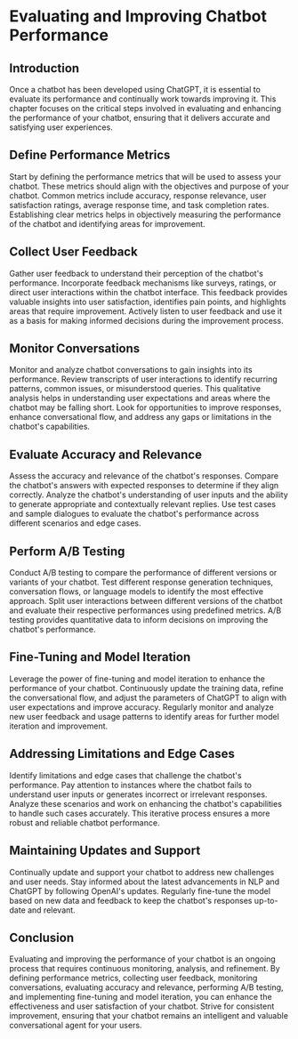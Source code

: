 # Evaluating and Improving Chatbot Performance

## Introduction

Once a chatbot has been developed using ChatGPT, it is essential to evaluate its performance and continually work towards improving it. This chapter focuses on the critical steps involved in evaluating and enhancing the performance of your chatbot, ensuring that it delivers accurate and satisfying user experiences.

## Define Performance Metrics

Start by defining the performance metrics that will be used to assess your chatbot. These metrics should align with the objectives and purpose of your chatbot. Common metrics include accuracy, response relevance, user satisfaction ratings, average response time, and task completion rates. Establishing clear metrics helps in objectively measuring the performance of the chatbot and identifying areas for improvement.

## Collect User Feedback

Gather user feedback to understand their perception of the chatbot's performance. Incorporate feedback mechanisms like surveys, ratings, or direct user interactions within the chatbot interface. This feedback provides valuable insights into user satisfaction, identifies pain points, and highlights areas that require improvement. Actively listen to user feedback and use it as a basis for making informed decisions during the improvement process.

## Monitor Conversations

Monitor and analyze chatbot conversations to gain insights into its performance. Review transcripts of user interactions to identify recurring patterns, common issues, or misunderstood queries. This qualitative analysis helps in understanding user expectations and areas where the chatbot may be falling short. Look for opportunities to improve responses, enhance conversational flow, and address any gaps or limitations in the chatbot's capabilities.

## Evaluate Accuracy and Relevance

Assess the accuracy and relevance of the chatbot's responses. Compare the chatbot's answers with expected responses to determine if they align correctly. Analyze the chatbot's understanding of user inputs and the ability to generate appropriate and contextually relevant replies. Use test cases and sample dialogues to evaluate the chatbot's performance across different scenarios and edge cases.

## Perform A/B Testing

Conduct A/B testing to compare the performance of different versions or variants of your chatbot. Test different response generation techniques, conversation flows, or language models to identify the most effective approach. Split user interactions between different versions of the chatbot and evaluate their respective performances using predefined metrics. A/B testing provides quantitative data to inform decisions on improving the chatbot's performance.

## Fine-Tuning and Model Iteration

Leverage the power of fine-tuning and model iteration to enhance the performance of your chatbot. Continuously update the training data, refine the conversational flow, and adjust the parameters of ChatGPT to align with user expectations and improve accuracy. Regularly monitor and analyze new user feedback and usage patterns to identify areas for further model iteration and improvement.

## Addressing Limitations and Edge Cases

Identify limitations and edge cases that challenge the chatbot's performance. Pay attention to instances where the chatbot fails to understand user inputs or generates incorrect or irrelevant responses. Analyze these scenarios and work on enhancing the chatbot's capabilities to handle such cases accurately. This iterative process ensures a more robust and reliable chatbot performance.

## Maintaining Updates and Support

Continually update and support your chatbot to address new challenges and user needs. Stay informed about the latest advancements in NLP and ChatGPT by following OpenAI's updates. Regularly fine-tune the model based on new data and feedback to keep the chatbot's responses up-to-date and relevant.

## Conclusion

Evaluating and improving the performance of your chatbot is an ongoing process that requires continuous monitoring, analysis, and refinement. By defining performance metrics, collecting user feedback, monitoring conversations, evaluating accuracy and relevance, performing A/B testing, and implementing fine-tuning and model iteration, you can enhance the effectiveness and user satisfaction of your chatbot. Strive for consistent improvement, ensuring that your chatbot remains an intelligent and valuable conversational agent for your users.
